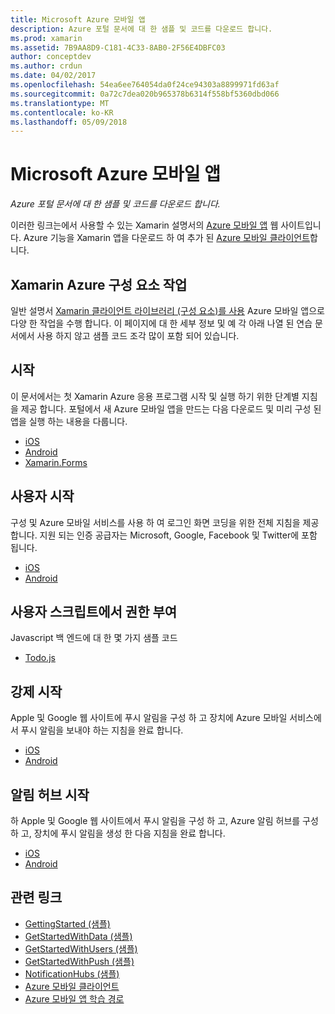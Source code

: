 ```yaml
---
title: Microsoft Azure 모바일 앱
description: Azure 포털 문서에 대 한 샘플 및 코드를 다운로드 합니다.
ms.prod: xamarin
ms.assetid: 7B9AA8D9-C181-4C33-8AB0-2F56E4DBFC03
author: conceptdev
ms.author: crdun
ms.date: 04/02/2017
ms.openlocfilehash: 54ea6ee764054da0f24ce94303a8899971fd63af
ms.sourcegitcommit: 0a72c7dea020b965378b6314f558bf5360dbd066
ms.translationtype: MT
ms.contentlocale: ko-KR
ms.lasthandoff: 05/09/2018
---
```

# <a name="microsoft-azure-mobile-apps"></a>Microsoft Azure 모바일 앱

_Azure 포털 문서에 대 한 샘플 및 코드를 다운로드 합니다._

<!--
NOTE TO AUTHORS: this page is referenced from
http://azure.microsoft.com/develop/mobile/xamarin/
as https://developer.xamarin.com/guides/cross-platform/data-cloud/mobile-services/
A redirect has been put in place to /mobile-apps/ HOWEVER the /Resources/ .ZIP files are still located in /mobile-services/ so that the following permalinks don't break

The ZIPs in /Resources/ are also referenced by inbound links
Getting Started  http://go.microsoft.com/fwlink/p/?LinkId=331359
Get started with data   http://go.microsoft.com/fwlink/p/?LinkId=331302
Get started with push   http://go.microsoft.com/fwlink/p/?LinkId=331303
Get started with authentication http://go.microsoft.com/fwlink/p/?LinkId=331328
Get started with Notification Hubs  http://go.microsoft.com/fwlink/p/?LinkId=331329
Validate and modify data    http://go.microsoft.com/fwlink/p/?LinkId=331330
-->


이러한 링크는에서 사용할 수 있는 Xamarin 설명서의 [Azure 모바일 앱](https://docs.microsoft.com/azure/app-service-mobile/) 웹 사이트입니다.
Azure 기능을 Xamarin 앱을 다운로드 하 여 추가 된 [Azure 모바일 클라이언트](https://www.nuget.org/packages/Microsoft.Azure.Mobile.Client/)합니다.

## <a name="working-with-the-xamarin-azure-component"></a>Xamarin Azure 구성 요소 작업

일반 설명서 [Xamarin 클라이언트 라이브러리 (구성 요소)를 사용](https://docs.microsoft.com/azure/app-service-mobile/app-service-mobile-dotnet-how-to-use-client-library) Azure 모바일 앱으로 다양 한 작업을 수행 합니다. 이 페이지에 대 한 세부 정보 및 예 각 아래 나열 된 연습 문서에서 사용 하지 않고 샘플 코드 조각 많이 포함 되어 있습니다.

## <a name="getting-started"></a>시작

이 문서에서는 첫 Xamarin Azure 응용 프로그램 시작 및 실행 하기 위한 단계별 지침을 제공 합니다.
포털에서 새 Azure 모바일 앱을 만드는 다음 다운로드 및 미리 구성 된 앱을 실행 하는 내용을 다룹니다.

-  [iOS](https://docs.microsoft.com/azure/app-service-mobile/app-service-mobile-xamarin-ios-get-started/)
-  [Android](https://docs.microsoft.com/azure/app-service-mobile/app-service-mobile-xamarin-android-get-started/)
-  [Xamarin.Forms](https://docs.microsoft.com/azure/app-service-mobile/app-service-mobile-xamarin-forms-get-started)

<!--
## Validate, Modify and Augment Data in Scripts

Demonstrates how to add server-side scripts to Azure Mobile Services data tables to implement server-side validation and other functionality.

-  [iOS](https://azure.microsoft.com/documentation/articles/mobile-services-dotnet-how-to-use-client-library/#errors)
-  [Android](https://azure.microsoft.com/documentation/articles/mobile-services-dotnet-how-to-use-client-library/#errors)
-->

<!--
## Add Paging to Data

A quick example of paging large sets of data using Skip() and Take().

-  [iOS](https://azure.microsoft.com/documentation/articles/mobile-services-dotnet-how-to-use-client-library/#paging)
-  [Android](https://azure.microsoft.com/documentation/articles/mobile-services-dotnet-how-to-use-client-library/#paging)
-->

## <a name="get-started-with-users"></a>사용자 시작

구성 및 Azure 모바일 서비스를 사용 하 여 로그인 화면 코딩을 위한 전체 지침을 제공 합니다. 지원 되는 인증 공급자는 Microsoft, Google, Facebook 및 Twitter에 포함 됩니다.

-  [iOS](https://azure.microsoft.com/documentation/articles/app-service-mobile-xamarin-ios-get-started-users/)
-  [Android](https://azure.microsoft.com/documentation/articles/app-service-mobile-xamarin-android-get-started-users/)


## <a name="authorize-users-in-scripts"></a>사용자 스크립트에서 권한 부여

Javascript 백 엔드에 대 한 몇 가지 샘플 코드

-  [Todo.js](https://github.com/Azure/azure-mobile-apps-node/blob/master/samples/personal-table/tables/TodoItem.js#L38)


## <a name="get-started-with-push"></a>강제 시작

Apple 및 Google 웹 사이트에 푸시 알림을 구성 하 고 장치에 Azure 모바일 서비스에서 푸시 알림을 보내야 하는 지침을 완료 합니다.

-  [iOS](https://docs.microsoft.com/azure/app-service-mobile/app-service-mobile-xamarin-ios-get-started-push)
-  [Android](https://docs.microsoft.com/azure/app-service-mobile/app-service-mobile-xamarin-android-get-started-push)


## <a name="get-started-with-notification-hubs"></a>알림 허브 시작

하 Apple 및 Google 웹 사이트에서 푸시 알림을 구성 하 고, Azure 알림 허브를 구성 하 고, 장치에 푸시 알림을 생성 한 다음 지침을 완료 합니다.

-  [iOS](https://docs.microsoft.com/azure/notification-hubs/xamarin-notification-hubs-ios-push-notification-apns-get-started)
-  [Android](https://docs.microsoft.com/azure/notification-hubs/xamarin-notification-hubs-push-notifications-android-gcm)



## <a name="related-links"></a>관련 링크

- [GettingStarted (샘플)](https://github.com/xamarin/mobile-samples/tree/master/Azure/GettingStarted)
- [GetStartedWithData (샘플)](https://github.com/xamarin/mobile-samples/tree/master/Azure/GetStartedWithData)
- [GetStartedWithUsers (샘플)](https://github.com/xamarin/mobile-samples/tree/master/Azure/GetStartedWithUsers)
- [GetStartedWithPush (샘플)](https://github.com/xamarin/mobile-samples/tree/master/Azure/GetStartedWithPush)
- [NotificationHubs (샘플)](https://github.com/xamarin/mobile-samples/tree/master/Azure/NotificationHubs)
- [Azure 모바일 클라이언트](https://www.nuget.org/packages/Microsoft.Azure.Mobile.Client/)
- [Azure 모바일 앱 학습 경로](https://azure.microsoft.com/documentation/learning-paths/appservice-mobileapps/)

<!--
- [ValidateModifyData (sample)](https://github.com/xamarin/mobile-samples/tree/master/Azure/ValidateModifyData)
-->
